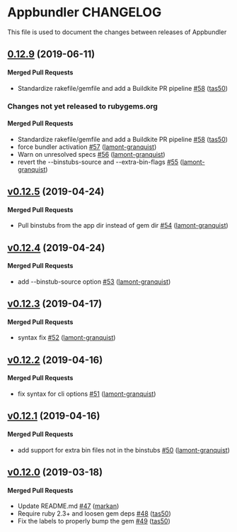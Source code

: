 # Appbundler CHANGELOG

This file is used to document the changes between releases of Appbundler

<!-- latest_release 0.12.9 -->
## [0.12.9](https://github.com/chef/appbundler/tree/0.12.9) (2019-06-11)

#### Merged Pull Requests
- Standardize rakefile/gemfile and add a Buildkite PR pipeline [#58](https://github.com/chef/appbundler/pull/58) ([tas50](https://github.com/tas50))
<!-- latest_release -->

<!-- release_rollup since=0.12.5 -->
### Changes not yet released to rubygems.org

#### Merged Pull Requests
- Standardize rakefile/gemfile and add a Buildkite PR pipeline [#58](https://github.com/chef/appbundler/pull/58) ([tas50](https://github.com/tas50)) <!-- 0.12.9 -->
- force bundler activation [#57](https://github.com/chef/appbundler/pull/57) ([lamont-granquist](https://github.com/lamont-granquist)) <!-- 0.12.8 -->
- Warn on unresolved specs [#56](https://github.com/chef/appbundler/pull/56) ([lamont-granquist](https://github.com/lamont-granquist)) <!-- 0.12.7 -->
- revert the --binstubs-source and --extra-bin-flags [#55](https://github.com/chef/appbundler/pull/55) ([lamont-granquist](https://github.com/lamont-granquist)) <!-- 0.12.6 -->
<!-- release_rollup -->

<!-- latest_stable_release -->
## [v0.12.5](https://github.com/chef/appbundler/tree/v0.12.5) (2019-04-24)

#### Merged Pull Requests
- Pull binstubs from the app dir instead of gem dir [#54](https://github.com/chef/appbundler/pull/54) ([lamont-granquist](https://github.com/lamont-granquist))
<!-- latest_stable_release -->

## [v0.12.4](https://github.com/chef/appbundler/tree/v0.12.4) (2019-04-24)

#### Merged Pull Requests
- add --binstub-source option [#53](https://github.com/chef/appbundler/pull/53) ([lamont-granquist](https://github.com/lamont-granquist))

## [v0.12.3](https://github.com/chef/appbundler/tree/v0.12.3) (2019-04-17)

#### Merged Pull Requests
- syntax fix [#52](https://github.com/chef/appbundler/pull/52) ([lamont-granquist](https://github.com/lamont-granquist))

## [v0.12.2](https://github.com/chef/appbundler/tree/v0.12.2) (2019-04-16)

#### Merged Pull Requests
- fix syntax for cli options [#51](https://github.com/chef/appbundler/pull/51) ([lamont-granquist](https://github.com/lamont-granquist))

## [v0.12.1](https://github.com/chef/appbundler/tree/v0.12.1) (2019-04-16)

#### Merged Pull Requests
- add support for extra bin files not in the binstubs [#50](https://github.com/chef/appbundler/pull/50) ([lamont-granquist](https://github.com/lamont-granquist))

## [v0.12.0](https://github.com/chef/appbundler/tree/v0.12.0) (2019-03-18)

#### Merged Pull Requests
- Update README.md [#47](https://github.com/chef/appbundler/pull/47) ([markan](https://github.com/markan))
- Require ruby 2.3+ and loosen gem deps [#48](https://github.com/chef/appbundler/pull/48) ([tas50](https://github.com/tas50))
- Fix the labels to properly bump the gem [#49](https://github.com/chef/appbundler/pull/49) ([tas50](https://github.com/tas50))
